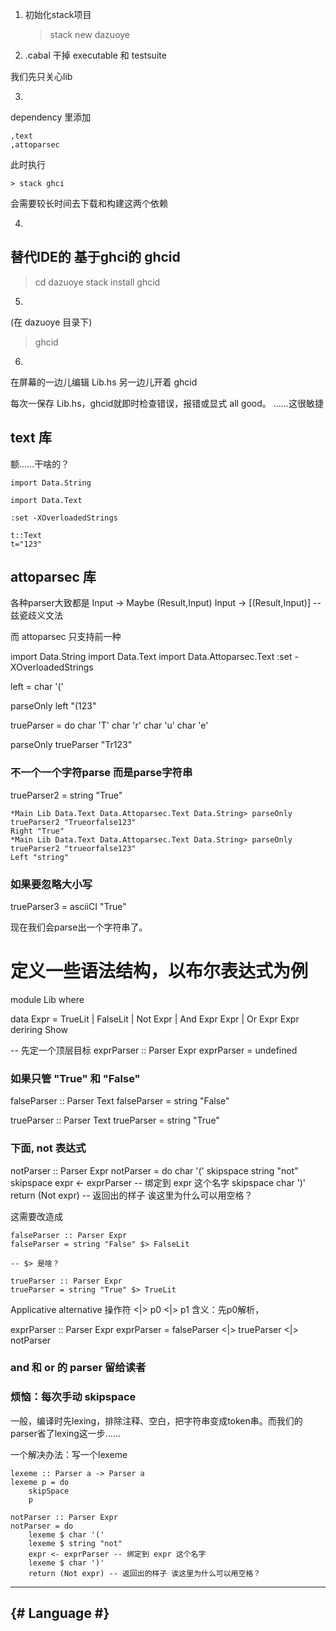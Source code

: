 1. 初始化stack项目

	> stack new dazuoye

2. .cabal 干掉 executable 和 testsuite

我们先只关心lib

3.
dependency 里添加
	
	,text
	,attoparsec

此时执行

	> stack ghci
	
会需要较长时间去下载和构建这两个依赖

4.
## 替代IDE的 基于ghci的 ghcid

> cd dazuoye
> stack install ghcid

5. 
(在 dazuoye 目录下)
> ghcid

6. 
在屏幕的一边儿编辑 Lib.hs
另一边儿开着 ghcid

每次一保存 Lib.hs，ghcid就即时检查错误，报错或显式 all good。
……这很敏捷

## text 库

额……干啥的？

	import Data.String
	
	import Data.Text
	
	:set -XOverloadedStrings
	
	t::Text
	t="123"


## attoparsec 库

各种parser大致都是
Input -> Maybe (Result,Input)
Input -> [(Result,Input)] -- 兹瓷歧义文法

而 attoparsec 只支持前一种




import Data.String
import Data.Text
import Data.Attoparsec.Text
:set -XOverloadedStrings

left = char '('

parseOnly left "(123"




trueParser = do
	char 'T'
	char 'r'
	char 'u'
	char 'e'
	
parseOnly trueParser "Tr123"

### 不一个一个字符parse 而是parse字符串

trueParser2 = string "True"

	*Main Lib Data.Text Data.Attoparsec.Text Data.String> parseOnly trueParser2 "Trueorfalse123"
	Right "True"
	*Main Lib Data.Text Data.Attoparsec.Text Data.String> parseOnly trueParser2 "trueorfalse123"
	Left "string"


### 如果要忽略大小写

trueParser3 = asciiCI "True"


现在我们会parse出一个字符串了。

# 定义一些语法结构，以布尔表达式为例

module Lib where

data Expr
	= TrueLit
	| FalseLit
	| Not Expr
	| And Expr Expr
	| Or Expr Expr
	deriring Show
	
	
-- 先定一个顶层目标
exprParser :: Parser Expr
exprParser = undefined 

### 如果只管 "True" 和 "False"

falseParser :: Parser Text
falseParser = string "False"

trueParser :: Parser Text
trueParser = string "True"

### 下面, not 表达式

notParser :: Parser Expr
notParser = do
	char '('
	skipspace
	string "not"
	skipspace
	expr <- exprParser -- 绑定到 expr 这个名字
	skipspace
	char ')'
	return (Not expr) -- 返回出的样子 诶这里为什么可以用空格？
		
这需要改造成

	falseParser :: Parser Expr
	falseParser = string "False" $> FalseLit
	
	-- $> 是啥？
	
	trueParser :: Parser Expr
	trueParser = string "True" $> TrueLit


Applicative 
alternative 操作符 <|>
p0 <|> p1
含义：先p0解析，

exprParser :: Parser Expr
exprParser = falseParser <|> trueParser <|> notParser



### and 和 or 的 parser 留给读者

### 烦恼：每次手动 skipspace
一般，编译时先lexing，排除注释、空白，把字符串变成token串。而我们的parser省了lexing这一步……

一个解决办法：写一个lexeme

	lexeme :: Parser a -> Parser a
	lexeme p = do
		skipSpace
		p

	notParser :: Parser Expr
	notParser = do
		lexeme $ char '('
		lexeme $ string "not"
		expr <- exprParser -- 绑定到 expr 这个名字
		lexeme $ char ')'
		return (Not expr) -- 返回出的样子 诶这里为什么可以用空格？

---
{# Language #}
---